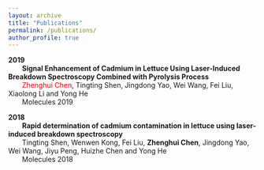 ```yaml
---
layout: archive
title: "Publications"
permalink: /publications/
author_profile: true
---  
```

  

**2019**  
&emsp;&emsp;**Signal Enhancement of Cadmium in Lettuce Using Laser-Induced Breakdown Spectroscopy Combined with Pyrolysis Process**    
&emsp;&emsp;<font color=yellow, weight=bold>Zhenghui Chen</font>, Tingting Shen, Jingdong Yao, Wei Wang, Fei Liu, Xiaolong Li and Yong He     
&emsp;&emsp;Molecules 2019  


**2018**  
&emsp;&emsp;**Rapid determination of cadmium contamination in lettuce using laser-induced breakdown spectroscopy**  
&emsp;&emsp;Tingting Shen, Wenwen Kong, Fei Liu, **Zhenghui Chen**, Jingdong Yao, Wei Wang, Jiyu Peng, Huizhe Chen and Yong He  
&emsp;&emsp;Molecules 2018
